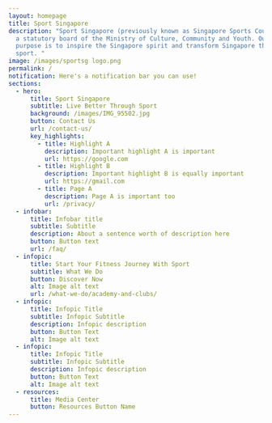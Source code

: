 ```yaml
---
layout: homepage
title: Sport Singapore
description: "Sport Singapore (previously known as Singapore Sports Council) is
  a statutory board of the Ministry of Culture, Community and Youth. Our core
  purpose is to inspire the Singapore spirit and transform Singapore through
  sport. "
image: /images/sportsg logo.png
permalink: /
notification: Here's a notification bar you can use!
sections:
  - hero:
      title: Sport Singapore
      subtitle: Live Better Through Sport
      background: /images/IMG_95502.jpg
      button: Contact Us
      url: /contact-us/
      key_highlights:
        - title: Highlight A
          description: Important highlight A is important
          url: https://google.com
        - title: Highlight B
          description: Important highlight B is equally important
          url: https://gmail.com
        - title: Page A
          description: Page A is important too
          url: /privacy/
  - infobar:
      title: Infobar title
      subtitle: Subtitle
      description: About a sentence worth of description here
      button: Button text
      url: /faq/
  - infopic:
      title: Start Your Fitness Journey With Sport
      subtitle: What We Do
      button: Discover Now
      alt: Image alt text
      url: /what-we-do/academy-and-clubs/
  - infopic:
      title: Infopic Title
      subtitle: Infopic Subtitle
      description: Infopic description
      button: Button Text
      alt: Image alt text
  - infopic:
      title: Infopic Title
      subtitle: Infopic Subtitle
      description: Infopic description
      button: Button Text
      alt: Image alt text
  - resources:
      title: Media Center
      button: Resources Button Name
---
```

